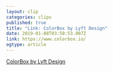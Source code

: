 ```yaml
---
layout: clip 
categories: clips 
published: true 
title: "Link: ColorBox by Lyft Design" 
date: 2019-01-08T03:50:53.007Z 
link: https://www.colorbox.io/ 
ogtype: article 
---
```

[ ColorBox by Lyft Design ]( https://www.colorbox.io/ ) 
